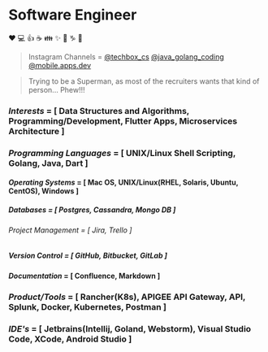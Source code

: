 # Software Engineer

:heart: :computer: :+1: :coffee: :family: :sparkles: :thinking: :capricorn: :metal:

<!---
>Udemy Course Author = <a href="https://www.udemy.com/course/go-api-development/?couponCode=3679F402160D72A10115" target="_blank">GO API Development</a>
--->

>Instagram Channels = [@techbox_cs](https://www.instagram.com/techbox_cs/) [@java_golang_coding](https://www.instagram.com/java_golang_coding/) [@mobile.apps.dev](https://www.instagram.com/mobile.apps.dev/)

> Trying to be a Superman, as most of the recruiters wants that kind of person... Phew!!!

### *Interests* = [ Data Structures and Algorithms, Programming/Development, Flutter Apps, Microservices Architecture ]
### *Programming Languages* = [ UNIX/Linux Shell Scripting, Golang, Java, Dart ]
#### *Operating Systems* = [ Mac OS, UNIX/Linux(RHEL, Solaris, Ubuntu, CentOS), Windows ]
##### *Databases* = [ Postgres, Cassandra, Mongo DB ]
###### *Project Management* = [ Jira, Trello ]
##### *Version Control* = [ GitHub, Bitbucket, GitLab ]
#### *Documentation* = [ Confluence, Markdown ]
### *Product/Tools* = [ Rancher(K8s), APIGEE API Gateway, API, Splunk, Docker, Kubernetes, Postman ]
### *IDE's* = [ Jetbrains(Intellij, Goland, Webstorm), Visual Studio Code, XCode, Android Studio ]



